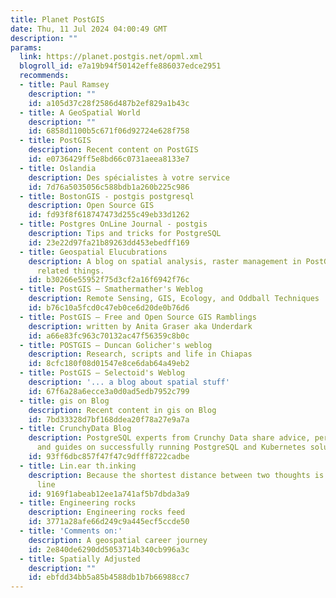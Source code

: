 ```yaml
---
title: Planet PostGIS
date: Thu, 11 Jul 2024 04:00:49 GMT
description: ""
params:
  link: https://planet.postgis.net/opml.xml
  blogroll_id: e7a19b94f50142effe886037edce2951
  recommends:
  - title: Paul Ramsey
    description: ""
    id: a105d37c28f2586d487b2ef829a1b43c
  - title: A GeoSpatial World
    description: ""
    id: 6858d1100b5c671f06d92724e628f758
  - title: PostGIS
    description: Recent content on PostGIS
    id: e0736429ff5e8bd66c0731aeea8133e7
  - title: Oslandia
    description: Des spécialistes à votre service
    id: 7d76a5035056c588bdb1a260b225c986
  - title: BostonGIS - postgis postgresql
    description: Open Source GIS
    id: fd93f8f618747473d255c49eb33d1262
  - title: Postgres OnLine Journal - postgis
    description: Tips and tricks for PostgreSQL
    id: 23e22d97fa21b89263dd453ebedff169
  - title: Geospatial Elucubrations
    description: A blog on spatial analysis, raster management in PostGIS and other
      related things.
    id: b30266e55952f75d3cf2a16f6942f76c
  - title: PostGIS – Smathermather's Weblog
    description: Remote Sensing, GIS, Ecology, and Oddball Techniques
    id: b76c10a5fcd0c47eb0ce6d20de0b76d6
  - title: PostGIS – Free and Open Source GIS Ramblings
    description: written by Anita Graser aka Underdark
    id: a66e83fc963c70132ac47f56359c8b0c
  - title: POSTGIS – Duncan Golicher's weblog
    description: Research, scripts and life in Chiapas
    id: 8cfc180f08d01547e8ce6dab64a49eb2
  - title: PostGIS – Selectoid's Weblog
    description: '... a blog about spatial stuff'
    id: 67f6a28a6ecce3a0d0ad5edb7952c799
  - title: gis on Blog
    description: Recent content in gis on Blog
    id: 7bd33328d7bf168ddea20f78a27e9a7a
  - title: CrunchyData Blog
    description: PostgreSQL experts from Crunchy Data share advice, performance tips,
      and guides on successfully running PostgreSQL and Kubernetes solutions
    id: 93ff6dbc857f47f47c9dfff8722cadbe
  - title: Lin.ear th.inking
    description: Because the shortest distance between two thoughts is a straight
      line
    id: 9169f1abeab12ee1a741af5b7dbda3a9
  - title: Engineering rocks
    description: Engineering rocks feed
    id: 3771a28afe66d249c9a445ecf5ccde50
  - title: 'Comments on:'
    description: A geospatial career journey
    id: 2e840de6290dd5053714b340cb996a3c
  - title: Spatially Adjusted
    description: ""
    id: ebfdd34bb5a85b4588db1b7b66988cc7
---
```

